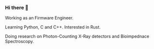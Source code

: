 ### Hi there 👋

<!--
**DuzaBF/DuzaBF** is a ✨ _special_ ✨ repository because its `README.md` (this file) appears on your GitHub profile. -->

Working as an Firmware Engineer.

Learning Python, C and C++. Interested in Rust.

Doing research on Photon-Counting X-Ray detectors and Bioimpednace Spectroscopy.
